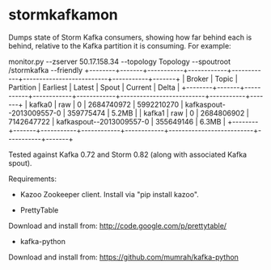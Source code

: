 stormkafkamon
=============

Dumps state of Storm Kafka consumers, showing how far behind each is behind, relative to the Kafka partition it is consuming. For example:

monitor.py --zserver 50.17.158.34 --topology Topology --spoutroot /stormkafka --friendly
+--------+-------+-----------+------------+------------+--------------------------+-----------+-------+
| Broker | Topic | Partition |  Earliest  |   Latest   |          Spout           |  Current  | Delta |
+--------+-------+-----------+------------+------------+--------------------------+-----------+-------+
| kafka0 |  raw  |     0     | 2684740972 | 5992210270 | kafkaspout--2013009557-0 | 359775474 | 5.2MB |
| kafka1 |  raw  |     0     | 2684806902 | 7142647722 | kafkaspout--2013009557-0 | 355649146 | 6.3MB |
+--------+-------+-----------+------------+------------+--------------------------+-----------+-------+

Tested against Kafka 0.72 and Storm 0.82 (along with associated Kafka spout).

Requirements:

- Kazoo Zookeeper client. Install via "pip install kazoo".

- PrettyTable

Download and install from: http://code.google.com/p/prettytable/

- kafka-python

Download and install from: https://github.com/mumrah/kafka-python
